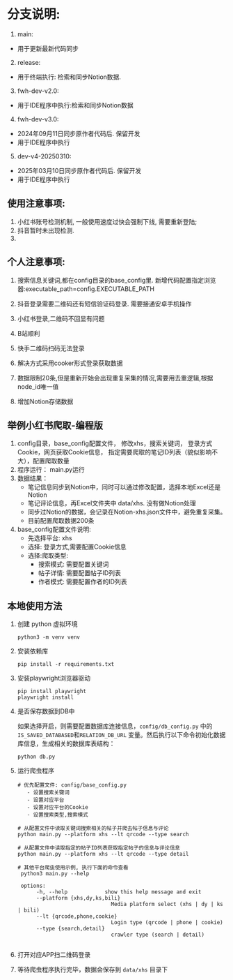 # 分支说明:
1. main: 
- 用于更新最新代码同步
2. release:
- 用于终端执行: 检索和同步Notion数据. 
3. fwh-dev-v2.0:
- 用于IDE程序中执行:检索和同步Notion数据
4. fwh-dev-v3.0:
- 2024年09月11日同步原作者代码后. 保留开发
- 用于IDE程序中执行
5. dev-v4-20250310:
- 2025年03月10日同步原作者代码后. 保留开发
- 用于IDE程序中执行


## 使用注意事项:
1. 小红书账号检测机制, 一般使用速度过快会强制下线, 需要重新登陆;
2. 抖音暂时未出现检测. 
3. 


## 个人注意事项:
1. 搜索信息关键词,都在config目录的base_config里.  新增代码配置指定浏览器:executable_path=config.EXECUTABLE_PATH 

2. 抖音登录需要二维码还有短信验证码登录. 需要接通安卓手机操作
3. 小红书登录,二维码不回显有问题
4. B站顺利
5. 快手二维码扫码无法登录
6. 解决方式采用cooker形式登录获取数据
7. 数据限制20条,但是重新开始会出现重复采集的情况,需要用去重逻辑,根据node_id唯一值
8. 增加Notion存储数据

## 举例小红书爬取-编程版
1. config目录，base_config配置文件，
   修改xhs，搜索关键词， 登录方式Cookie，网页获取Cookie信息， 指定需要爬取的笔记ID列表（貌似影响不大），配置爬取数量
2. 程序运行：
    main.py运行
3. 数据结果：
      - 笔记信息同步到Notion中，同时可以通过修改配置，选择本地Excel还是Notion
      - 笔记评论信息，再Excel文件夹中 data/xhs.  没有做Notion处理
      - 同步过Notion的数据，会记录在Notion-xhs.json文件中，避免重复采集。
      - 目前配置爬取数据200条
4. base_config配置文件说明:
      - 先选择平台: xhs
      - 选择: 登录方式,需要配置Cookie信息
      - 选择:爬取类型: 
        - 搜索模式: 需要配置关键词
        - 帖子详情: 需要配置帖子ID列表
        - 作者模式: 需要配置作者的ID列表
   


## 本地使用方法

1. 创建 python 虚拟环境
   ```shell
   python3 -m venv venv
   ```

2. 安装依赖库

   ```shell
   pip install -r requirements.txt
   ```

3. 安装playwright浏览器驱动

   ```shell
   pip install playwright
   playwright install
   ```

4. 是否保存数据到DB中

   如果选择开启，则需要配置数据库连接信息，`config/db_config.py` 中的 `IS_SAVED_DATABASED`和`RELATION_DB_URL` 变量。然后执行以下命令初始化数据库信息，生成相关的数据库表结构：

   ```shell
   python db.py
   ```

5. 运行爬虫程序

   ```shell
   # 优先配置文件: config/base_config.py
      - 设置搜索关键词
      - 设置对应平台
      - 设置对应平台的Cookie
      - 设置搜索类型,搜索模式

   # 从配置文件中读取关键词搜索相关的帖子并爬去帖子信息与评论
   python main.py --platform xhs --lt qrcode --type search
   
   # 从配置文件中读取指定的帖子ID列表获取指定帖子的信息与评论信息
   python main.py --platform xhs --lt qrcode --type detail
   
   # 其他平台爬虫使用示例, 执行下面的命令查看
    python3 main.py --help

    options:
         -h, --help            show this help message and exit
         --platform {xhs,dy,ks,bili}
                                 Media platform select (xhs | dy | ks | bili)
         --lt {qrcode,phone,cookie}
                                 Login type (qrcode | phone | cookie)
         --type {search,detail}
                                 crawler type (search | detail)
    
   ```

6. 打开对应APP扫二维码登录

7. 等待爬虫程序执行完毕，数据会保存到 `data/xhs` 目录下
